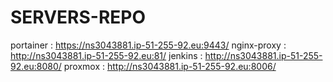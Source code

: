 # SERVERS-REPO

portainer : https://ns3043881.ip-51-255-92.eu:9443/
nginx-proxy : http://ns3043881.ip-51-255-92.eu:81/
jenkins : http://ns3043881.ip-51-255-92.eu:8080/
proxmox : http://ns3043881.ip-51-255-92.eu:8006/
